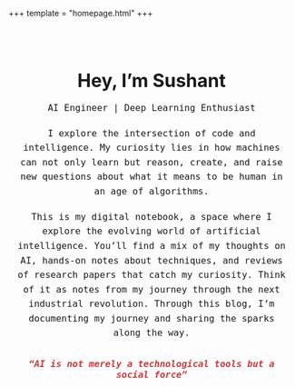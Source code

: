 +++
template = "homepage.html"
+++

<style>
.homepage-hero {
    text-align: center;
    padding: 2rem 1rem;
    max-width: 800px;
    margin: 0 auto;
}

.homepage-hero-title {
    font-size: 2rem;
    margin-bottom: 0.5rem;
    font-weight: 700;
}

.homepage-hero-subtitle {
    font-size: 1.0rem;
    margin-bottom: 1.5rem;
}

.homepage-hero-paragraph {
    font-size: 1rem;
    line-height: 1.6;
    margin-bottom: 1.2rem;
    font-family: 'Fira Code', 'Source Code Pro', monospace; /* coder font */
}

.homepage-hero-quote {
    font-size: 1rem;
    font-style: italic;
    margin-top: 2rem;
    color: #d43636ff;
    font-family: 'Fira Code', 'Source Code Pro', monospace;
    font-weight: 600;
}
</style>

<div class="homepage-hero">
    <h1 class="homepage-hero-title">Hey, I’m Sushant</h1>
    <p class="homepage-hero-paragraph">AI Engineer | Deep Learning Enthusiast</p>
    <p class="homepage-hero-paragraph">
        I explore the intersection of code and intelligence.  
        My curiosity lies in how machines can not only learn but reason, create, 
        and raise new questions about what it means to be human in an age of algorithms.
    </p>
    <p class="homepage-hero-paragraph">
        This is my digital notebook, a space where I explore the evolving world of 
        artificial intelligence. You’ll find a mix of my thoughts on AI, hands-on notes 
        about techniques, and reviews of research papers that catch my curiosity.  
        Think of it as notes from my journey through the next industrial revolution. Through this blog, I’m documenting my journey and sharing the sparks along the way.
    </p>
    <p class="homepage-hero-quote">
        “AI is not merely a technological tools but a social force”
    </p>
</div>